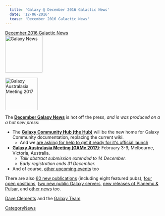 ```yaml
---
  title: 'Galaxy @ December 2016 Galactic News'
  date: '12-06-2016'
  tease: 'December 2016 Galactic News'
---
```

<div class='newsItemHeader'><a href="/src/news/2016_12GalaxyUpdate/index.md">December 2016 Galactic News</a></div>

<div class='right'>
<div class='right'><a href='/src/GalaxyUpdates/2016_12/index.md'><img src="/src/images/GalaxyLogos/GalaxyNews.png" alt="Galaxy News" width=120 /></a></div><br />
<a href='/src/GalaxyUpdates/2016_12/index.md#galaxy-australasia-meeting-game-2017-registration--abstract-submission-are-open'><img src="/src/images/Logos/GAMeLogo200.png" alt="Galaxy Australasia Meeting 2017" width="105" /></a><br />
</div>

The **[December Galaxy News](/src/GalaxyUpdates/2016_12/index.md)** is hot off the press, *and is was produced on a a hot new press:*

* The **[Galaxy Community Hub (the Hub)](/src/GalaxyUpdates/2016_12/index.md#galaxy-community-hub-the-hub)** will be the new home for Galaxy Community documentation, replacing the current wiki.
   * And we [are asking for help to get it ready for it's official launch](/src/GalaxyUpdates/2016_12/index.md#the-community-hub-contribution-convergence-chcc-thursday-december-8)
* **[Galaxy Australasia Meeting (GAMe 2017)](/src/GalaxyUpdates/2016_12/index.md#galaxy-australasia-meeting-game-2017)**: February 3-9, Melbourne, Victoria, Australia. 
  * *Talk abstract submission extended to 14 December.*
  * *Early registration ends 31 December.* 
* And of course, [other upcoming events](/src/GalaxyUpdates/2016_12/index.md#all-upcoming-events) too

There are also [60 new publications](/src/GalaxyUpdates/2016_12/index.md#new-publications) (including eight featured pubs), [four open positions](/src/GalaxyUpdates/2016_12/index.md#whos-hiring), [two new public Galaxy servers](/src/GalaxyUpdates/2016_12/index.md#public-galaxy-server-news), [new releases of Planemo & Pulsar](/src/GalaxyUpdates/2016_12/index.md#releases), and [other news](/src/GalaxyUpdates/2016_12/index.md#other-news) too.

[Dave Clements](/src/DaveClements/index.md) and the [Galaxy Team](/src/GalaxyTeam/index.md)

[CategoryNews](/src/CategoryNews/index.md)
